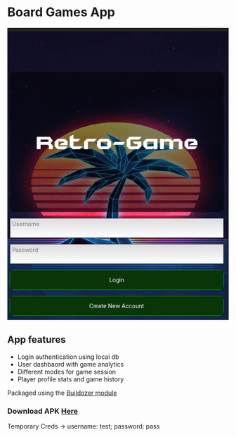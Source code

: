 # Board Games App

![image1](https://github.com/thusharkn/Board-Games-App/blob/main/screenshot1)  

## App features
- Login authentication using local db
- User dashbaord with game analytics
- Different modes for game session
- Player profile stats and game history


Packaged using the [Buildozer module](https://buildozer.readthedocs.io/en/latest/)

### Download APK [Here](https://drive.google.com/file/d/1VKOx3hGfA4U375VC4h93dJqGfhs89Evj/view?usp=drive_link)

Temporary Creds -> username: test; password: pass
